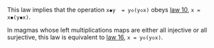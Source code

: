 This law implies that the operation `x◆y  = y◇(y◇x)` obeys [law 10](https://teorth.github.io/equational_theories/implications/?16), `x = x◆(y◆x)`.

In magmas whose left multiplications maps are either all injective or all surjective, this law is equivalent to [law 16](https://teorth.github.io/equational_theories/implications/?16), `x = y◇(y◇x)`.
